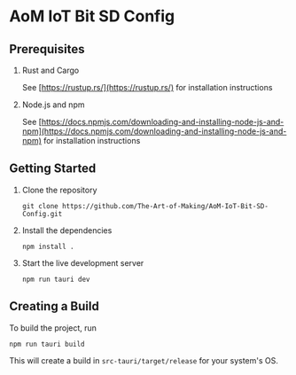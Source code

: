 # AoM IoT Bit SD Config

## Prerequisites

1. Rust and Cargo

   See [https://rustup.rs/](https://rustup.rs/) for installation instructions

2. Node.js and npm

   See [https://docs.npmjs.com/downloading-and-installing-node-js-and-npm](https://docs.npmjs.com/downloading-and-installing-node-js-and-npm) for installation instructions

## Getting Started

1. Clone the repository

   `git clone https://github.com/The-Art-of-Making/AoM-IoT-Bit-SD-Config.git`

2. Install the dependencies

   `npm install .`

3. Start the live development server

   `npm run tauri dev`

## Creating a Build

To build the project, run

`npm run tauri build`

This will create a build in `src-tauri/target/release` for your system's OS.
